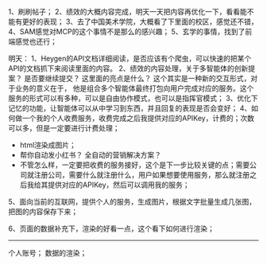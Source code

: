 1、刷刷帖子；
2、绩效的大概内容完成，明天一天把内容再优化一下，看看能不能有更好的表现；
3、去了中国美术学院，大概看了下里面的校区，感觉还不错，
4、SAM感觉对MCP的这个事情不是那么的感兴趣；
5、玄学的事情，找到了前端感觉也还行；

明天：
1、Heygen的API文档详细阅读，是否应该有个爬虫，可以快速的把某个API的文档抓下来阅读里面的内容。
2、绩效的内容处理，关于多智能体的创新提案？ 是否要继续提交？ 这里面的亮点是什么？ 这个其实是一种新的交互形式，对于业务的意义在于， 他是组合多个智能体最终打包向用户完成对应的服务。这个服务的形式可以有多种，可以是自由协作模式，也可以是指挥官模式；
3、优化下记忆的功能，让智能体可以从中学习到东西，并且回复的表现是否会变好；
4、如何做一个我的个人收费服务，收费完成之后我提供对应的APIKey，计费的；次数可以多，但是一定要进行计费处理；
- html渲染成图片；
- 帮你自动发小红书？ 全自动的营销解决方案？ 
- 不管怎么样，一定要把收费的服务接好，这个是下一步比较关键的点；需要公司就注册公司，需要什么就注册什么，用户如果想要使用服务，那么就注册之后我给其提供对应的APIKey，然后可以调用我的服务；

5、面向当前的互联网，提供个人的服务，生成图片，根据文字批量生成几张图，把图的内容保存下来；

6、页面的数据补充下，渲染的好看一点，这个看下如何进行渲染；


---
个人账号；
数据的渲染；


